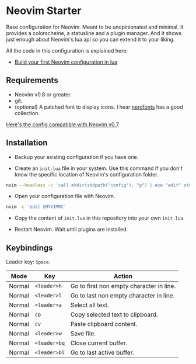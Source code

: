 # Neovim Starter

Base configuration for Neovim. Meant to be unopinionated and minimal. It provides a colorscheme, a statusline and a plugin manager. And it shows just enough about Neovim's lua api so you can extend it to your liking.

All the code in this configuration is explained here:

* [Build your first Neovim configuration in lua](https://vonheikemen.github.io/devlog/tools/build-your-first-lua-config-for-neovim/)

## Requirements

* Neovim v0.8 or greater.
* git.
* (optional) A patched font to display icons. I hear [nerdfonts](https://www.nerdfonts.com/) has a good collection.

[Here's the config compatible with Neovim v0.7](https://github.com/VonHeikemen/nvim-starter/tree/88f6afe64522afe5768f88e48ba28ede47aab744)

## Installation

* Backup your existing configuration if you have one.

* Create an `init.lua` file in your system. Use this command if you don't know the specific location of Neovim's configuration folder.

```sh
nvim --headless -c 'call mkdir(stdpath("config"), "p") | exe "edit" stdpath("config") . "/init.lua" | write | quit'
```

* Open your configuration file with Neovim.

```sh
nvim -c 'edit $MYVIMRC'
```

* Copy the content of `init.lua` in this repository into your own `init.lua`.

* Restart Neovim. Wait until plugins are installed.

## Keybindings

Leader key: `Space`.

| Mode    | Key    | Action    |
| --- | --- | --- |
| Normal  | `<leader>h` | Go to first non empty character in line. |
| Normal  | `<leader>l` | Go to last non empty character in line. |
| Normal  | `<leader>a` | Select all text. |
| Normal  | `cp` | Copy selected text to clipboard. |
| Normal  | `cv` | Paste clipboard content. |
| Normal  | `<leader>w` | Save file. |
| Normal  | `<leader>bq` | Close current buffer. |
| Normal  | `<leader>bl` | Go to last active buffer. |

